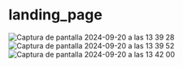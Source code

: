 # landing_page
![Captura de pantalla 2024-09-20 a las 13 39 28](https://github.com/user-attachments/assets/ca9e2157-694b-4816-83b7-2445be76eb78)
![Captura de pantalla 2024-09-20 a las 13 39 52](https://github.com/user-attachments/assets/beb6f05a-0e78-4f38-a6be-cba1a84c961f)
![Captura de pantalla 2024-09-20 a las 13 42 00](https://github.com/user-attachments/assets/497ab0c8-959f-46db-8f5d-22721db1df95)

